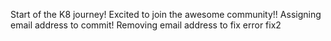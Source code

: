 Start of the K8 journey! Excited to join the awesome community!! Assigning email address to commit!
Removing email address to fix error
fix2
